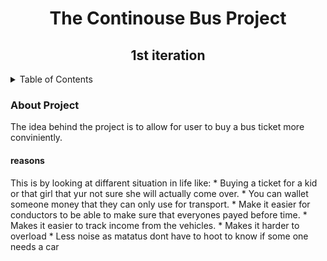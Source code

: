 <h1 align="center">The Continouse Bus Project</h1>
  <h2 align="center">1st iteration</h2>
  <!-- TABLE OF CONTENTS -->
<details>
  <summary>Table of Contents</summary>
  <ol>
    <li>
      <a href="#about-the-project">About The Project</a>
      <ul>
        <li><a href="#built-with">Built With</a></li>
      </ul>
    </li>
    <li>
      <a href="#getting-started">Getting Started</a>
      <ul>
        <li><a href="#prerequisites">Prerequisites</a></li>
        <li><a href="#installation">Installation</a></li>
      </ul>
    </li>
    <li><a href="#usage">Usage</a></li>
    <li><a href="#roadmap">Roadmap</a></li>
    <li><a href="#contributing">Contributing</a></li>
    <li><a href="#license">License</a></li>
    <li><a href="#contact">Contact</a></li>
    <li><a href="#acknowledgments">Acknowledgments</a></li>
  </ol>
</details>
<h3>About Project</h3>
The idea behind the project is to allow for user to buy a bus ticket more conviniently.
<h4>reasons</h4>
This is by looking at diffarent situation in life like:
*  Buying a ticket for a kid or that girl that yur not sure she will actually come over.
* You can wallet someone money that they can only use for transport.
* Make it easier for conductors to be able to make sure that everyones payed before time.
* Makes it easier to track income from the vehicles.
* Makes it harder to overload
* Less noise as matatus dont have to hoot to know if some one needs a car
